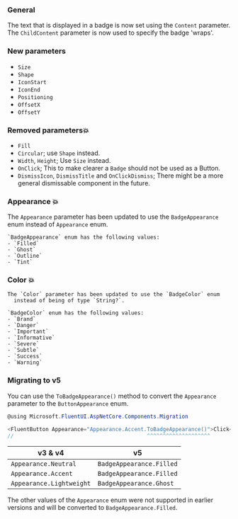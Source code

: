 ### General
The text that is displayed in a badge is now set using the `Content` parameter. The `ChildContent`
parameter is now used to specify the badge 'wraps'.

### New parameters
- `Size`
- `Shape`
- `IconStart`
- `IconEnd` 
- `Positioning`
- `OffsetX`
- `OffsetY`

### Removed parameters💥
  - `Fill`
  - `Circular`; use `Shape` instead.
  - `Width`, `Height`; Use `Size` instead.
  - `OnClick`; This to make clearer a `Badge` should not be used as a Button.
  - `DismissIcon`, `DismissTitle` and `OnClickDismiss`; There might be a more general dismissable component in the future.


### Appearance 💥
  The `Appearance` parameter has been updated to use the `BadgeAppearance` enum
    instead of `Appearance` enum.

    `BadgeAppearance` enum has the following values:
    - `Filled`
    - `Ghost`
    - `Outline`
    - `Tint`

### Color 💥
    The `Color` parameter has been updated to use the `BadgeColor` enum
      instead of being of type `String?`.

    `BadgeColor` enum has the following values:
    - `Brand`
    - `Danger`
    - `Important`
    - `Informative`
    - `Severe`
    - `Subtle`
    - `Success`
    - `Warning`
    
### Migrating to v5

You can use the `ToBadgeAppearance()` method to convert the `Appearance` parameter to the `ButtonAppearance` enum.
```csharp	
@using Microsoft.FluentUI.AspNetCore.Components.Migration

<FluentButton Appearance="Appearance.Accent.ToBadgeAppearance()">Click</FluentButton>
//                                          ^^^^^^^^^^^^^^^^^^^^
```


|v3 & v4|v5|
|-----|-----|
|`Appearance.Neutral`    |`BadgeAppearance.Filled`|
|`Appearance.Accent`     |`BadgeAppearance.Filled`|
|`Appearance.Lightweight`|`BadgeAppearance.Ghost`|

The other values of the `Appearance` enum were not supported in earlier versions
and will be converted to `BadgeAppearance.Filled`.
